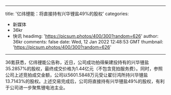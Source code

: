 
---
title: '亿纬锂能：将直接持有兴华锂盐49%的股权'
categories: 
 - 新媒体
 - 36kr
 - 快讯
headimg: 'https://picsum.photos/400/300?random=626'
author: 36kr
comments: false
date: Wed, 12 Jan 2022 12:48:53 GMT
thumbnail: 'https://picsum.photos/400/300?random=626'
---

<div>   
36氪获悉，亿纬锂能公告称，近日，公司成功拍得柴建投持有的兴华锂盐35.2857%的股权，最终成交价格为1.44亿元（不包含竞拍服务费）。同时，参照公司上述竞拍成交金额，公司以5601.5848万元受让翟衍鸿所持兴华锂盐13.7143%的股权。上述交易完成后，公司将直接持有兴华锂盐49%的股权，有利于公司进一步聚焦锂电池主业。  
</div>
            